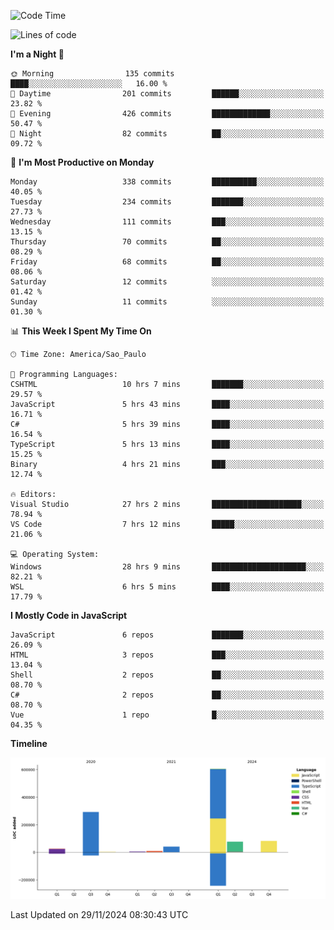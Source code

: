 <!--START_SECTION:waka-->
![Code Time](http://img.shields.io/badge/Code%20Time-2%2C921%20hrs%2026%20mins-blue)

![Lines of code](https://img.shields.io/badge/From%20Hello%20World%20I%27ve%20Written-1.1%20million%20lines%20of%20code-blue)

**I'm a Night 🦉** 

```text
🌞 Morning                135 commits         ████░░░░░░░░░░░░░░░░░░░░░   16.00 % 
🌆 Daytime                201 commits         ██████░░░░░░░░░░░░░░░░░░░   23.82 % 
🌃 Evening                426 commits         █████████████░░░░░░░░░░░░   50.47 % 
🌙 Night                  82 commits          ██░░░░░░░░░░░░░░░░░░░░░░░   09.72 % 
```
📅 **I'm Most Productive on Monday** 

```text
Monday                   338 commits         ██████████░░░░░░░░░░░░░░░   40.05 % 
Tuesday                  234 commits         ███████░░░░░░░░░░░░░░░░░░   27.73 % 
Wednesday                111 commits         ███░░░░░░░░░░░░░░░░░░░░░░   13.15 % 
Thursday                 70 commits          ██░░░░░░░░░░░░░░░░░░░░░░░   08.29 % 
Friday                   68 commits          ██░░░░░░░░░░░░░░░░░░░░░░░   08.06 % 
Saturday                 12 commits          ░░░░░░░░░░░░░░░░░░░░░░░░░   01.42 % 
Sunday                   11 commits          ░░░░░░░░░░░░░░░░░░░░░░░░░   01.30 % 
```


📊 **This Week I Spent My Time On** 

```text
🕑︎ Time Zone: America/Sao_Paulo

💬 Programming Languages: 
CSHTML                   10 hrs 7 mins       ███████░░░░░░░░░░░░░░░░░░   29.57 % 
JavaScript               5 hrs 43 mins       ████░░░░░░░░░░░░░░░░░░░░░   16.71 % 
C#                       5 hrs 39 mins       ████░░░░░░░░░░░░░░░░░░░░░   16.54 % 
TypeScript               5 hrs 13 mins       ████░░░░░░░░░░░░░░░░░░░░░   15.25 % 
Binary                   4 hrs 21 mins       ███░░░░░░░░░░░░░░░░░░░░░░   12.74 % 

🔥 Editors: 
Visual Studio            27 hrs 2 mins       ████████████████████░░░░░   78.94 % 
VS Code                  7 hrs 12 mins       █████░░░░░░░░░░░░░░░░░░░░   21.06 % 

💻 Operating System: 
Windows                  28 hrs 9 mins       █████████████████████░░░░   82.21 % 
WSL                      6 hrs 5 mins        ████░░░░░░░░░░░░░░░░░░░░░   17.79 % 
```

**I Mostly Code in JavaScript** 

```text
JavaScript               6 repos             ███████░░░░░░░░░░░░░░░░░░   26.09 % 
HTML                     3 repos             ███░░░░░░░░░░░░░░░░░░░░░░   13.04 % 
Shell                    2 repos             ██░░░░░░░░░░░░░░░░░░░░░░░   08.70 % 
C#                       2 repos             ██░░░░░░░░░░░░░░░░░░░░░░░   08.70 % 
Vue                      1 repo              █░░░░░░░░░░░░░░░░░░░░░░░░   04.35 % 
```



**Timeline**

![Lines of Code chart](https://raw.githubusercontent.com/jonhoffmam/jonhoffmam/master/assets/bar_graph.png)


 Last Updated on 29/11/2024 08:30:43 UTC
<!--END_SECTION:waka-->
